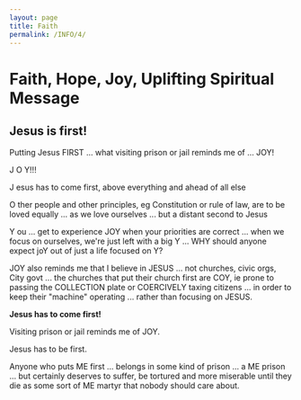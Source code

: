 ```yaml
---
layout: page
title: Faith
permalink: /INFO/4/
---
```

# Faith, Hope, Joy, Uplifting Spiritual Message


## **Jesus is first!**

Putting Jesus FIRST ... what visiting prison or jail reminds me of ... JOY!

J O Y!!!

J esus has to come first, above everything and ahead of all else

O ther people and other principles, eg Constitution or rule of law, are to be loved equally ... as we love ourselves ... but a distant second to Jesus 
 
Y ou ... get to experience JOY when your priorities are correct ... when we focus on ourselves, we're just left with a big Y ... WHY should anyone expect joY out of just a life focused on Y?


JOY also reminds me that I believe in JESUS ... not churches, civic orgs, City govt ... the churches that put their church first are COY, ie prone to passing the COLLECTION plate or COERCIVELY taxing citizens ... in order to keep their "machine" operating ... rather than focusing on JESUS.

**Jesus has to come first!**

Visiting prison or jail reminds me of JOY.

Jesus has to be first.

Anyone who puts ME first ... belongs in some kind of prison ... a ME prison ... but certainly deserves to suffer, be tortured and more miserable until they die as some sort of ME martyr that nobody should care about.
